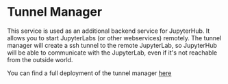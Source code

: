 # Tunnel Manager
This service is used as an additional backend service for JupyterHub. It allows you to start JupyterLabs (or other webservices) remotely. The tunnel manager will create a ssh tunnel to the remote JupyterLab, so JupyterHub will be able to communicate with the JupyterLab, even if it's not reachable from the outside world.  
  
You can find a full deployment of the tunnel manager [here](https://github.com/FZJ-JSC/jupyter-jsc-deployment/tree/jupyterjsc-production/tunnel)
